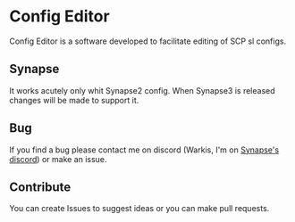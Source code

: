 # Config Editor 

Config Editor is a software developed to facilitate editing of SCP sl configs.

## Synapse

It works acutely only whit Synapse2 config. 
When Synapse3 is released changes will be made to support it.

## Bug

If you find a bug please contact me on discord (Warkis, I'm on [Synapse's discord](https://discord.gg/wSBHXwy)) or make an issue.

## Contribute

You can create Issues to suggest ideas or you can make pull requests.